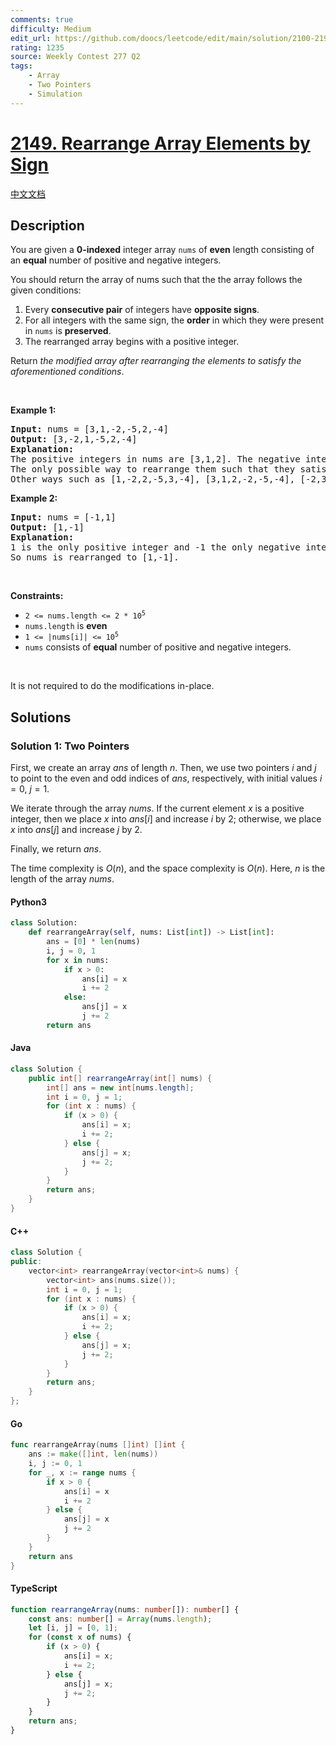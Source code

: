 ```yaml
---
comments: true
difficulty: Medium
edit_url: https://github.com/doocs/leetcode/edit/main/solution/2100-2199/2149.Rearrange%20Array%20Elements%20by%20Sign/README_EN.md
rating: 1235
source: Weekly Contest 277 Q2
tags:
    - Array
    - Two Pointers
    - Simulation
---
```


<!-- problem:start -->

# [2149. Rearrange Array Elements by Sign](https://leetcode.com/problems/rearrange-array-elements-by-sign)

[中文文档](/solution/2100-2199/2149.Rearrange%20Array%20Elements%20by%20Sign/README.md)

## Description

<!-- description:start -->

<p>You are given a <strong>0-indexed</strong> integer array <code>nums</code> of <strong>even</strong> length consisting of an <strong>equal</strong> number of positive and negative integers.</p>

<p>You should return the array of nums such that the the array follows the given conditions:</p>

<ol>
	<li>Every <strong>consecutive pair</strong> of integers have <strong>opposite signs</strong>.</li>
	<li>For all integers with the same sign, the <strong>order</strong> in which they were present in <code>nums</code> is <strong>preserved</strong>.</li>
	<li>The rearranged array begins with a positive integer.</li>
</ol>

<p>Return <em>the modified array after rearranging the elements to satisfy the aforementioned conditions</em>.</p>

<p>&nbsp;</p>
<p><strong class="example">Example 1:</strong></p>

<pre>
<strong>Input:</strong> nums = [3,1,-2,-5,2,-4]
<strong>Output:</strong> [3,-2,1,-5,2,-4]
<strong>Explanation:</strong>
The positive integers in nums are [3,1,2]. The negative integers are [-2,-5,-4].
The only possible way to rearrange them such that they satisfy all conditions is [3,-2,1,-5,2,-4].
Other ways such as [1,-2,2,-5,3,-4], [3,1,2,-2,-5,-4], [-2,3,-5,1,-4,2] are incorrect because they do not satisfy one or more conditions.  
</pre>

<p><strong class="example">Example 2:</strong></p>

<pre>
<strong>Input:</strong> nums = [-1,1]
<strong>Output:</strong> [1,-1]
<strong>Explanation:</strong>
1 is the only positive integer and -1 the only negative integer in nums.
So nums is rearranged to [1,-1].
</pre>

<p>&nbsp;</p>
<p><strong>Constraints:</strong></p>

<ul>
	<li><code>2 &lt;= nums.length &lt;= 2 * 10<sup>5</sup></code></li>
	<li><code>nums.length</code> is <strong>even</strong></li>
	<li><code>1 &lt;= |nums[i]| &lt;= 10<sup>5</sup></code></li>
	<li><code>nums</code> consists of <strong>equal</strong> number of positive and negative integers.</li>
</ul>

<p>&nbsp;</p>
It is not required to do the modifications in-place.

<!-- description:end -->

## Solutions

<!-- solution:start -->

### Solution 1: Two Pointers

First, we create an array $\textit{ans}$ of length $n$. Then, we use two pointers $i$ and $j$ to point to the even and odd indices of $\textit{ans}$, respectively, with initial values $i = 0$, $j = 1$.

We iterate through the array $\textit{nums}$. If the current element $x$ is a positive integer, then we place $x$ into $\textit{ans}[i]$ and increase $i$ by $2$; otherwise, we place $x$ into $\textit{ans}[j]$ and increase $j$ by $2$.

Finally, we return $\textit{ans}$.

The time complexity is $O(n)$, and the space complexity is $O(n)$. Here, $n$ is the length of the array $\textit{nums}$.

<!-- tabs:start -->

#### Python3

```python
class Solution:
    def rearrangeArray(self, nums: List[int]) -> List[int]:
        ans = [0] * len(nums)
        i, j = 0, 1
        for x in nums:
            if x > 0:
                ans[i] = x
                i += 2
            else:
                ans[j] = x
                j += 2
        return ans
```

#### Java

```java
class Solution {
    public int[] rearrangeArray(int[] nums) {
        int[] ans = new int[nums.length];
        int i = 0, j = 1;
        for (int x : nums) {
            if (x > 0) {
                ans[i] = x;
                i += 2;
            } else {
                ans[j] = x;
                j += 2;
            }
        }
        return ans;
    }
}
```

#### C++

```cpp
class Solution {
public:
    vector<int> rearrangeArray(vector<int>& nums) {
        vector<int> ans(nums.size());
        int i = 0, j = 1;
        for (int x : nums) {
            if (x > 0) {
                ans[i] = x;
                i += 2;
            } else {
                ans[j] = x;
                j += 2;
            }
        }
        return ans;
    }
};
```

#### Go

```go
func rearrangeArray(nums []int) []int {
	ans := make([]int, len(nums))
	i, j := 0, 1
	for _, x := range nums {
		if x > 0 {
			ans[i] = x
			i += 2
		} else {
			ans[j] = x
			j += 2
		}
	}
	return ans
}
```

#### TypeScript

```ts
function rearrangeArray(nums: number[]): number[] {
    const ans: number[] = Array(nums.length);
    let [i, j] = [0, 1];
    for (const x of nums) {
        if (x > 0) {
            ans[i] = x;
            i += 2;
        } else {
            ans[j] = x;
            j += 2;
        }
    }
    return ans;
}
```

<!-- tabs:end -->

<!-- solution:end -->

<!-- problem:end -->
